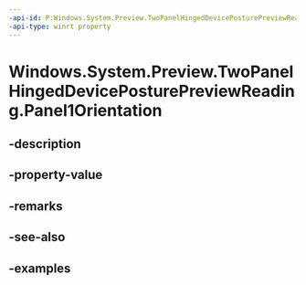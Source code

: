 ```yaml
---
-api-id: P:Windows.System.Preview.TwoPanelHingedDevicePosturePreviewReading.Panel1Orientation
-api-type: winrt property
---
```


<!-- Property syntax.
public SimpleOrientation Panel1Orientation { get; }
-->

# Windows.System.Preview.TwoPanelHingedDevicePosturePreviewReading.Panel1Orientation

## -description

## -property-value

## -remarks

## -see-also

## -examples

